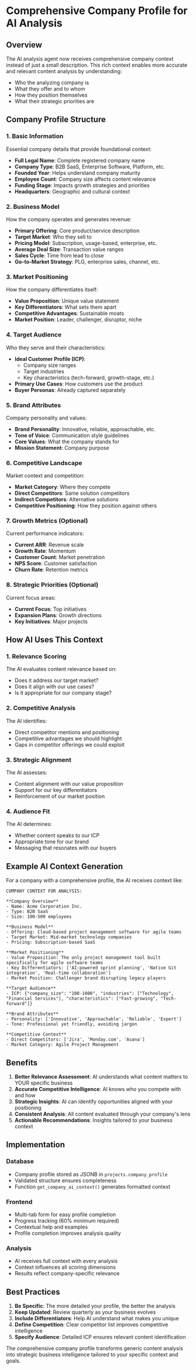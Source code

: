 # Comprehensive Company Profile for AI Analysis

## Overview

The AI analysis agent now receives comprehensive company context instead of just a small description. This rich context enables more accurate and relevant content analysis by understanding:

- Who the analyzing company is
- What they offer and to whom
- How they position themselves
- What their strategic priorities are

## Company Profile Structure

### 1. Basic Information
Essential company details that provide foundational context:
- **Full Legal Name**: Complete registered company name
- **Company Type**: B2B SaaS, Enterprise Software, Platform, etc.
- **Founded Year**: Helps understand company maturity
- **Employee Count**: Company size affects content relevance
- **Funding Stage**: Impacts growth strategies and priorities
- **Headquarters**: Geographic and cultural context

### 2. Business Model
How the company operates and generates revenue:
- **Primary Offering**: Core product/service description
- **Target Market**: Who they sell to
- **Pricing Model**: Subscription, usage-based, enterprise, etc.
- **Average Deal Size**: Transaction value ranges
- **Sales Cycle**: Time from lead to close
- **Go-to-Market Strategy**: PLG, enterprise sales, channel, etc.

### 3. Market Positioning
How the company differentiates itself:
- **Value Proposition**: Unique value statement
- **Key Differentiators**: What sets them apart
- **Competitive Advantages**: Sustainable moats
- **Market Position**: Leader, challenger, disruptor, niche

### 4. Target Audience
Who they serve and their characteristics:
- **Ideal Customer Profile (ICP)**:
  - Company size ranges
  - Target industries
  - Key characteristics (tech-forward, growth-stage, etc.)
- **Primary Use Cases**: How customers use the product
- **Buyer Personas**: Already captured separately

### 5. Brand Attributes
Company personality and values:
- **Brand Personality**: Innovative, reliable, approachable, etc.
- **Tone of Voice**: Communication style guidelines
- **Core Values**: What the company stands for
- **Mission Statement**: Company purpose

### 6. Competitive Landscape
Market context and competition:
- **Market Category**: Where they compete
- **Direct Competitors**: Same solution competitors
- **Indirect Competitors**: Alternative solutions
- **Competitive Positioning**: How they position against others

### 7. Growth Metrics (Optional)
Current performance indicators:
- **Current ARR**: Revenue scale
- **Growth Rate**: Momentum
- **Customer Count**: Market penetration
- **NPS Score**: Customer satisfaction
- **Churn Rate**: Retention metrics

### 8. Strategic Priorities (Optional)
Current focus areas:
- **Current Focus**: Top initiatives
- **Expansion Plans**: Growth directions
- **Key Initiatives**: Major projects

## How AI Uses This Context

### 1. Relevance Scoring
The AI evaluates content relevance based on:
- Does it address our target market?
- Does it align with our use cases?
- Is it appropriate for our company stage?

### 2. Competitive Analysis
The AI identifies:
- Direct competitor mentions and positioning
- Competitive advantages we should highlight
- Gaps in competitor offerings we could exploit

### 3. Strategic Alignment
The AI assesses:
- Content alignment with our value proposition
- Support for our key differentiators
- Reinforcement of our market position

### 4. Audience Fit
The AI determines:
- Whether content speaks to our ICP
- Appropriate tone for our brand
- Messaging that resonates with our buyers

## Example AI Context Generation

For a company with a comprehensive profile, the AI receives context like:

```
COMPANY CONTEXT FOR ANALYSIS:

**Company Overview**
- Name: Acme Corporation Inc.
- Type: B2B SaaS
- Size: 100-500 employees

**Business Model**
- Offering: Cloud-based project management software for agile teams
- Target Market: Mid-market technology companies
- Pricing: Subscription-based SaaS

**Market Positioning**
- Value Proposition: The only project management tool built specifically for agile software teams
- Key Differentiators: ['AI-powered sprint planning', 'Native Git integration', 'Real-time collaboration']
- Market Position: Challenger brand disrupting legacy players

**Target Audience**
- ICP: {"company_size": "100-1000", "industries": ["Technology", "Financial Services"], "characteristics": ["Fast-growing", "Tech-forward"]}

**Brand Attributes**
- Personality: ['Innovative', 'Approachable', 'Reliable', 'Expert']
- Tone: Professional yet friendly, avoiding jargon

**Competitive Context**
- Direct Competitors: ['Jira', 'Monday.com', 'Asana']
- Market Category: Agile Project Management
```

## Benefits

1. **Better Relevance Assessment**: AI understands what content matters to YOUR specific business
2. **Accurate Competitive Intelligence**: AI knows who you compete with and how
3. **Strategic Insights**: AI can identify opportunities aligned with your positioning
4. **Consistent Analysis**: All content evaluated through your company's lens
5. **Actionable Recommendations**: Insights tailored to your business context

## Implementation

### Database
- Company profile stored as JSONB in `projects.company_profile`
- Validated structure ensures completeness
- Function `get_company_ai_context()` generates formatted context

### Frontend
- Multi-tab form for easy profile completion
- Progress tracking (60% minimum required)
- Contextual help and examples
- Profile completion improves analysis quality

### Analysis
- AI receives full context with every analysis
- Context influences all scoring dimensions
- Results reflect company-specific relevance

## Best Practices

1. **Be Specific**: The more detailed your profile, the better the analysis
2. **Keep Updated**: Review quarterly as your business evolves
3. **Include Differentiators**: Help AI understand what makes you unique
4. **Define Competition**: Clear competitor list improves competitive intelligence
5. **Specify Audience**: Detailed ICP ensures relevant content identification

The comprehensive company profile transforms generic content analysis into strategic business intelligence tailored to your specific context and goals.
